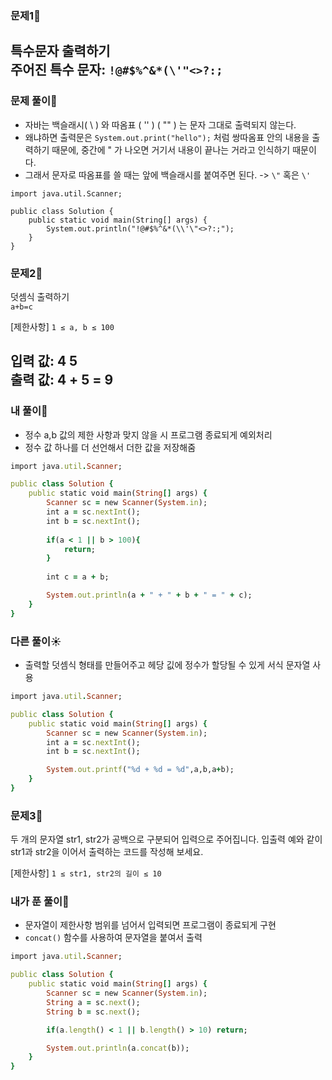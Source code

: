 ### 문제1🧐

특수문자 출력하기   
주어진 특수 문자: `!@#$%^&*(\'"<>?:;`
---

### 문제 풀이📝
- 자바는 백슬래시( \ ) 와 따옴표 ( '' ) ( "" ) 는 문자 그대로 출력되지 않는다.
- 왜냐하면 출력문은 `System.out.print("hello");` 처럼 쌍따옴표 안의 내용을 출력하기 때문에, 중간에 " 가 나오면 거기서 내용이 끝나는 거라고 인식하기 때문이다.
- 그래서 문자로 따옴표를 쓸 때는 앞에 백슬래시를 붙여주면 된다. -> `\"` 혹은 `\'`

```code
import java.util.Scanner;

public class Solution {
    public static void main(String[] args) {
        System.out.println("!@#$%^&*(\\'\"<>?:;");
    }
}
```

### 문제2🧐
덧셈식 출력하기  
`a+b=c`  


[제한사항]
`1 ≤ a, b ≤ 100`  


입력 값: 4 5  
출력 값: 4 + 5 = 9
---

### 내 풀이📝
- 정수 a,b 값의 제한 사항과 맞지 않을 시 프로그램 종료되게 예외처리
- 정수 값 하나를 더 선언해서 더한 값을 저장해줌

```ruby
import java.util.Scanner;

public class Solution {
    public static void main(String[] args) {
        Scanner sc = new Scanner(System.in);
        int a = sc.nextInt();
        int b = sc.nextInt();
        
        if(a < 1 || b > 100){
            return;
        }
        
        int c = a + b;

        System.out.println(a + " + " + b + " = " + c);
    }
}
```

### 다른 풀이☀️
- 출력할 덧셈식 형태를 만들어주고 헤당 깂에 정수가 할당될 수 있게 서식 문자열 사용
  
```ruby
import java.util.Scanner;

public class Solution {
    public static void main(String[] args) {
        Scanner sc = new Scanner(System.in);
        int a = sc.nextInt();
        int b = sc.nextInt();

        System.out.printf("%d + %d = %d",a,b,a+b);
    }
}
```

### 문제3🧐
두 개의 문자열 str1, str2가 공백으로 구분되어 입력으로 주어집니다.
입출력 예와 같이 str1과 str2을 이어서 출력하는 코드를 작성해 보세요.

[제한사항]
`1 ≤ str1, str2의 길이 ≤ 10`

### 내가 푼 풀이📝
- 문자열이 제한사항 범위를 넘어서 입력되면 프로그램이 종료되게 구현 
- `concat()` 함수를 사용하여 문자열을 붙여서 출력
  
```ruby
import java.util.Scanner;

public class Solution {
    public static void main(String[] args) {
        Scanner sc = new Scanner(System.in);
        String a = sc.next();
        String b = sc.next();

        if(a.length() < 1 || b.length() > 10) return;

        System.out.println(a.concat(b));
    }
}
```
